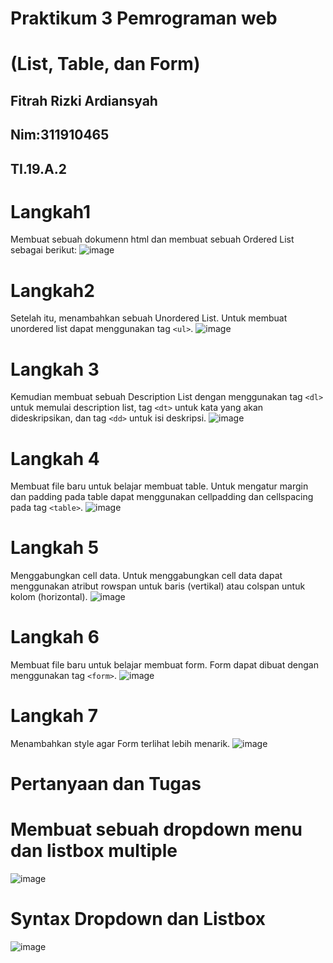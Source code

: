 # Praktikum 3  Pemrograman web
# (List, Table, dan Form)


## Fitrah Rizki Ardiansyah  
## Nim:311910465

## TI.19.A.2

# Langkah1

Membuat sebuah dokumenn html dan membuat sebuah Ordered List sebagai berikut:
![image](https://user-images.githubusercontent.com/56240954/114519781-ee18c800-9c6a-11eb-9bc4-61e7584d11d6.png)

# Langkah2

Setelah itu, menambahkan sebuah Unordered List. Untuk membuat unordered list dapat menggunakan tag ``<ul>``.
![image](https://user-images.githubusercontent.com/56240954/114520080-3f28bc00-9c6b-11eb-89d6-4dd2f0513ad8.png)

# Langkah 3

Kemudian membuat sebuah Description List dengan menggunakan tag ``<dl>`` untuk memulai description list, tag ``<dt>`` untuk kata yang akan dideskripsikan, dan tag ``<dd>`` untuk isi deskripsi. 
![image](https://user-images.githubusercontent.com/56240954/114520319-82832a80-9c6b-11eb-9911-d2ad9587c252.png)

# Langkah 4

Membuat file baru untuk belajar membuat table. Untuk mengatur margin dan padding pada table dapat menggunakan cellpadding dan cellspacing pada tag ``<table>``.
  ![image](https://user-images.githubusercontent.com/56240954/114520659-df7ee080-9c6b-11eb-818a-87a848b3079d.png)

# Langkah 5

Menggabungkan cell data. Untuk menggabungkan cell data dapat menggunakan atribut rowspan untuk baris (vertikal) atau colspan untuk kolom (horizontal). 
![image](https://user-images.githubusercontent.com/56240954/114520772-f8879180-9c6b-11eb-9559-671a4a88a6d0.png)

# Langkah 6

Membuat file baru untuk belajar membuat form. Form dapat dibuat dengan menggunakan tag ``<form>``.
![image](https://user-images.githubusercontent.com/56240954/114520940-25d43f80-9c6c-11eb-8566-f7b2135fbbce.png)

# Langkah 7

Menambahkan style agar Form terlihat lebih menarik. 
![image](https://user-images.githubusercontent.com/56240954/114521068-443a3b00-9c6c-11eb-9cc2-0d4fc3fbe898.png)

# Pertanyaan dan Tugas

# Membuat sebuah dropdown menu dan listbox multiple
![image](https://user-images.githubusercontent.com/56240954/114543339-43f96a00-9c83-11eb-9837-bfcbf1bfac04.png)

# Syntax Dropdown dan Listbox
![image](https://user-images.githubusercontent.com/56240954/114543682-b79b7700-9c83-11eb-818f-56fa1c75232a.png)

